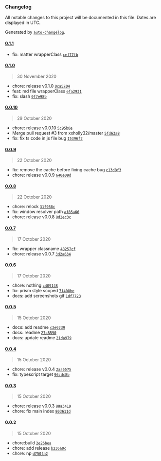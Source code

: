 ### Changelog

All notable changes to this project will be documented in this file. Dates are displayed in UTC.

Generated by [`auto-changelog`](https://github.com/CookPete/auto-changelog).

#### [0.1.1](https://github.com/JasKang/vite-plugin-vuedoc/compare/0.1.0...0.1.1)

- fix: matter wrapperClass [`cef77fb`](https://github.com/JasKang/vite-plugin-vuedoc/commit/cef77fb6e60d8cf180a700b2fe564a8b5777e119)

#### [0.1.0](https://github.com/JasKang/vite-plugin-vuedoc/compare/0.0.10...0.1.0)

> 30 November 2020

- chore: release v0.1.0 [`0ca5704`](https://github.com/JasKang/vite-plugin-vuedoc/commit/0ca57042fa0093f098d0affc447bfd38838889d1)
- feat: md file wrapperClass [`efa2931`](https://github.com/JasKang/vite-plugin-vuedoc/commit/efa29314ab9ffd534d73a29d125f3c2aeada5b75)
- fix: slash [`0f7e98b`](https://github.com/JasKang/vite-plugin-vuedoc/commit/0f7e98b54d983e7abd535d838570f45c56050d5d)

#### [0.0.10](https://github.com/JasKang/vite-plugin-vuedoc/compare/0.0.9...0.0.10)

> 29 October 2020

- chore: release v0.0.10 [`5c95b0e`](https://github.com/JasKang/vite-plugin-vuedoc/commit/5c95b0e7462ca4ea0835f63eb59c689203d225cd)
- Merge pull request #3 from xxholly32/master [`5fd63a8`](https://github.com/JasKang/vite-plugin-vuedoc/commit/5fd63a8bf51d77054f9d4ef63e0f2382071f0293)
- fix: fix ts code in js file bug [`15396f2`](https://github.com/JasKang/vite-plugin-vuedoc/commit/15396f249113264a0401785e743c3fbeba43c837)

#### [0.0.9](https://github.com/JasKang/vite-plugin-vuedoc/compare/0.0.8...0.0.9)

> 22 October 2020

- fix: remove the cache before fixing cache bug [`c13d8f3`](https://github.com/JasKang/vite-plugin-vuedoc/commit/c13d8f363753842e637a08afed97457d3001a866)
- chore: release v0.0.9 [`640e09d`](https://github.com/JasKang/vite-plugin-vuedoc/commit/640e09d4a1e0b56b82e8339f065fef43469f48d0)

#### [0.0.8](https://github.com/JasKang/vite-plugin-vuedoc/compare/0.0.7...0.0.8)

> 22 October 2020

- chore: relock [`31f958c`](https://github.com/JasKang/vite-plugin-vuedoc/commit/31f958c18c45ee59956828cf19bb7b3e64ebb86a)
- fix: window resolver path [`af85a66`](https://github.com/JasKang/vite-plugin-vuedoc/commit/af85a660594ffe6512e40c17991d451d61bd4204)
- chore: release v0.0.8 [`8d2ec3c`](https://github.com/JasKang/vite-plugin-vuedoc/commit/8d2ec3ce8e6f8a109a85b89c7674d81c5e791dbe)

#### [0.0.7](https://github.com/JasKang/vite-plugin-vuedoc/compare/0.0.6...0.0.7)

> 17 October 2020

- fix: wrapper classname [`48257cf`](https://github.com/JasKang/vite-plugin-vuedoc/commit/48257cf4e34ba7f0b41299183455b33e44bc522e)
- chore: release v0.0.7 [`3d2a634`](https://github.com/JasKang/vite-plugin-vuedoc/commit/3d2a63411115476c01b86b969f185da69538b27d)

#### [0.0.6](https://github.com/JasKang/vite-plugin-vuedoc/compare/0.0.5...0.0.6)

> 17 October 2020

- chore: nothing [`c409148`](https://github.com/JasKang/vite-plugin-vuedoc/commit/c4091480fed042d921b611c690ba19cd9ce7c45d)
- fix: prism style scoped [`71408be`](https://github.com/JasKang/vite-plugin-vuedoc/commit/71408bef0484ae2d29ddd2097c66e77ca3231f77)
- docs: add screenshots gif [`1df7723`](https://github.com/JasKang/vite-plugin-vuedoc/commit/1df7723f764047606ab35227b50d714cb28da918)

#### [0.0.5](https://github.com/JasKang/vite-plugin-vuedoc/compare/0.0.4...0.0.5)

> 15 October 2020

- docs: add readme [`c3e6239`](https://github.com/JasKang/vite-plugin-vuedoc/commit/c3e6239da110d98dadde36a264d9e683839fdc02)
- docs: readme [`27c8590`](https://github.com/JasKang/vite-plugin-vuedoc/commit/27c85905c3d0f1663170cb3fc53820e546b91b3d)
- docs: update readme [`21da979`](https://github.com/JasKang/vite-plugin-vuedoc/commit/21da9795e83f2b81981d34420d4e2d4810c19c95)

#### [0.0.4](https://github.com/JasKang/vite-plugin-vuedoc/compare/0.0.3...0.0.4)

> 15 October 2020

- chore: release v0.0.4 [`2aa5575`](https://github.com/JasKang/vite-plugin-vuedoc/commit/2aa5575d517c5c692fc6eaa49c204c2db7b61e50)
- fix: typescript target [`96cdc8b`](https://github.com/JasKang/vite-plugin-vuedoc/commit/96cdc8b642a0a6a8c1bfd38095c49041307456dd)

#### [0.0.3](https://github.com/JasKang/vite-plugin-vuedoc/compare/0.0.2...0.0.3)

> 15 October 2020

- chore: release v0.0.3 [`88a3419`](https://github.com/JasKang/vite-plugin-vuedoc/commit/88a341918613c02e69233430d4207426080804ba)
- chore: fix main index [`803611d`](https://github.com/JasKang/vite-plugin-vuedoc/commit/803611dd0944f959413e940b170f3c0e6436bf8b)

#### 0.0.2

> 15 October 2020

- chore:build [`2e26bea`](https://github.com/JasKang/vite-plugin-vuedoc/commit/2e26bea9d36cb5292e659daf0e2983322c91e3bd)
- chore: add release [`b236a0c`](https://github.com/JasKang/vite-plugin-vuedoc/commit/b236a0c0e8b4d65bcc8b1b032cf2ec525e81cd9f)
- chore: np [`d750fa2`](https://github.com/JasKang/vite-plugin-vuedoc/commit/d750fa2bd4364290f37d96bb5c7b95f348b7ae3c)
